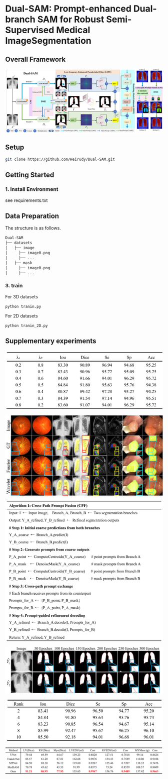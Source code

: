 # Dual-SAM: Prompt-enhanced Dual-branch SAM for Robust Semi-Supervised Medical ImageSegmentation


## Overall Framework ##
![image](https://github.com/Heirudy/Dual-SAM/blob/main/image/image7.png)


## Setup
```bash
git clone https://github.com/Heirudy/Dual-SAM.git
```

##  Getting Started

### 1. Install Environment

see requirements.txt

## Data Preparation

The structure is as follows.
```
Dual-SAM
├── datasets
│   ├── image
│     ├── image0.png
|     ├── ...
|   ├── mask
│     ├── image0.png
|     ├── ...
```

### 3. train
For 3D datasets
```
python tranin.py 
```
For 2D datasets
```
python tranin_2D.py 
```

##  Supplementary experiments

![image](https://github.com/Heirudy/Dual-SAM/blob/main/image/image1.png)

![image](https://github.com/Heirudy/Dual-SAM/blob/main/image/image2.png)

![image](https://github.com/Heirudy/Dual-SAM/blob/main/image/image3.png)

![image](https://github.com/Heirudy/Dual-SAM/blob/main/image/image4.png)

![image](https://github.com/Heirudy/Dual-SAM/blob/main/image/image5.png)

![image](https://github.com/Heirudy/Dual-SAM/blob/main/image/image6.png)




